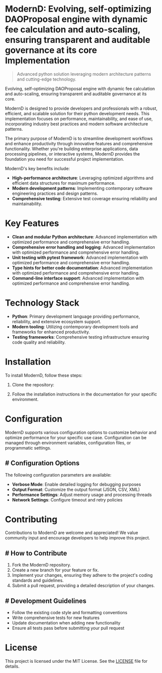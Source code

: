 <!-- fallback_ModernD_20251029020810_52511 -->

# ModernD: Evolving, self-optimizing DAOProposal engine with dynamic fee calculation and auto-scaling, ensuring transparent and auditable governance at its core Implementation
> Advanced python solution leveraging modern architecture patterns and cutting-edge technology.

Evolving, self-optimizing DAOProposal engine with dynamic fee calculation and auto-scaling, ensuring transparent and auditable governance at its core.

ModernD is designed to provide developers and professionals with a robust, efficient, and scalable solution for their python development needs. This implementation focuses on performance, maintainability, and ease of use, incorporating industry best practices and modern software architecture patterns.

The primary purpose of ModernD is to streamline development workflows and enhance productivity through innovative features and comprehensive functionality. Whether you're building enterprise applications, data processing pipelines, or interactive systems, ModernD provides the foundation you need for successful project implementation.

ModernD's key benefits include:

* **High-performance architecture**: Leveraging optimized algorithms and efficient data structures for maximum performance.
* **Modern development patterns**: Implementing contemporary software engineering practices and design patterns.
* **Comprehensive testing**: Extensive test coverage ensuring reliability and maintainability.

# Key Features

* **Clean and modular Python architecture**: Advanced implementation with optimized performance and comprehensive error handling.
* **Comprehensive error handling and logging**: Advanced implementation with optimized performance and comprehensive error handling.
* **Unit testing with pytest framework**: Advanced implementation with optimized performance and comprehensive error handling.
* **Type hints for better code documentation**: Advanced implementation with optimized performance and comprehensive error handling.
* **Command-line interface support**: Advanced implementation with optimized performance and comprehensive error handling.

# Technology Stack

* **Python**: Primary development language providing performance, reliability, and extensive ecosystem support.
* **Modern tooling**: Utilizing contemporary development tools and frameworks for enhanced productivity.
* **Testing frameworks**: Comprehensive testing infrastructure ensuring code quality and reliability.

# Installation

To install ModernD, follow these steps:

1. Clone the repository:


2. Follow the installation instructions in the documentation for your specific environment.

# Configuration

ModernD supports various configuration options to customize behavior and optimize performance for your specific use case. Configuration can be managed through environment variables, configuration files, or programmatic settings.

## # Configuration Options

The following configuration parameters are available:

* **Verbose Mode**: Enable detailed logging for debugging purposes
* **Output Format**: Customize the output format (JSON, CSV, XML)
* **Performance Settings**: Adjust memory usage and processing threads
* **Network Settings**: Configure timeout and retry policies

# Contributing

Contributions to ModernD are welcome and appreciated! We value community input and encourage developers to help improve this project.

## # How to Contribute

1. Fork the ModernD repository.
2. Create a new branch for your feature or fix.
3. Implement your changes, ensuring they adhere to the project's coding standards and guidelines.
4. Submit a pull request, providing a detailed description of your changes.

## # Development Guidelines

* Follow the existing code style and formatting conventions
* Write comprehensive tests for new features
* Update documentation when adding new functionality
* Ensure all tests pass before submitting your pull request

# License

This project is licensed under the MIT License. See the [LICENSE](https://github.com/emrullahgit1/ModernD/blob/main/LICENSE) file for details.
